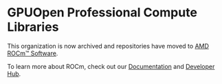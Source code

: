 # GPUOpen Professional Compute Libraries

This organization is now archived and repositories have moved to [AMD ROCm™ Software](https://github.com/ROCm). 

To learn more about ROCm, check out our [Documentation](https://rocm.docs.amd.com/en/latest/) and [Developer Hub](https://www.amd.com/en/developer/rocm-hub.html).
